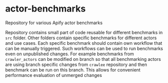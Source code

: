 # actor-benchmarks
Repository for various Apify actor benchmarks

Repository contains small part of code reusable for different benchmarks in `src` folder. Other folders contain specific benchmarks for different actors and use cases. Each specific benchmark should contain own workflow that can be manually triggered. Such workflows can be used to run benchmarks even on unpublished changes. For example benchmarks from `crawler_actors` can be modified on branch so that all benchmarking actors are using branch specific changes from `crawlee` repository and then benchmark can be run on this branch. This allows for convenient performance evaluation of unmerged changes
